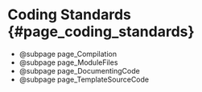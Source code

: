 # Coding Standards {#page_coding_standards}

- @subpage page_Compilation
- @subpage page_ModuleFiles
- @subpage page_DocumentingCode
- @subpage page_TemplateSourceCode


